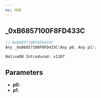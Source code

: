 ```yaml
---
ns: HUD
---
```

## _0xB6857100F8FD433C

```c
// 0xB6857100F8FD433C
Any _0xB6857100F8FD433C(Any p0, Any p1);
```

```
NativeDB Introduced: v1207
```

## Parameters
* **p0**:
* **p1**:

